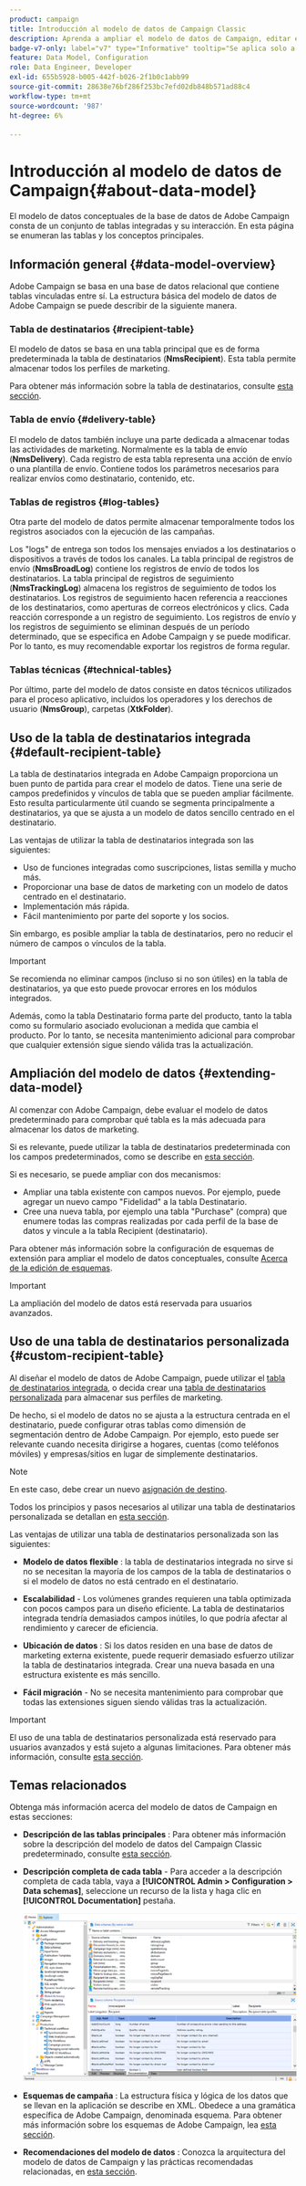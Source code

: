 ```yaml
---
product: campaign
title: Introducción al modelo de datos de Campaign Classic
description: Aprenda a ampliar el modelo de datos de Campaign, editar esquemas, utilizar API y mucho más
badge-v7-only: label="v7" type="Informative" tooltip="Se aplica solo a Campaign Classic v7"
feature: Data Model, Configuration
role: Data Engineer, Developer
exl-id: 655b5928-b005-442f-b026-2f1b0c1abb99
source-git-commit: 28638e76bf286f253bc7efd02db848b571ad88c4
workflow-type: tm+mt
source-wordcount: '987'
ht-degree: 6%

---
```


# Introducción al modelo de datos de Campaign{#about-data-model}

El modelo de datos conceptuales de la base de datos de Adobe Campaign consta de un conjunto de tablas integradas y su interacción. En esta página se enumeran las tablas y los conceptos principales.

## Información general {#data-model-overview}

Adobe Campaign se basa en una base de datos relacional que contiene tablas vinculadas entre sí. La estructura básica del modelo de datos de Adobe Campaign se puede describir de la siguiente manera.

### Tabla de destinatarios {#recipient-table}

El modelo de datos se basa en una tabla principal que es de forma predeterminada la tabla de destinatarios (**NmsRecipient**). Esta tabla permite almacenar todos los perfiles de marketing.

Para obtener más información sobre la tabla de destinatarios, consulte [esta sección](#default-recipient-table).

### Tabla de envío {#delivery-table}

El modelo de datos también incluye una parte dedicada a almacenar todas las actividades de marketing. Normalmente es la tabla de envío (**NmsDelivery**). Cada registro de esta tabla representa una acción de envío o una plantilla de envío. Contiene todos los parámetros necesarios para realizar envíos como destinatario, contenido, etc.

### Tablas de registros {#log-tables}

Otra parte del modelo de datos permite almacenar temporalmente todos los registros asociados con la ejecución de las campañas.

Los &quot;logs&quot; de entrega son todos los mensajes enviados a los destinatarios o dispositivos a través de todos los canales. La tabla principal de registros de envío (**NmsBroadLog**) contiene los registros de envío de todos los destinatarios.
La tabla principal de registros de seguimiento (**NmsTrackingLog**) almacena los registros de seguimiento de todos los destinatarios. Los registros de seguimiento hacen referencia a reacciones de los destinatarios, como aperturas de correos electrónicos y clics. Cada reacción corresponde a un registro de seguimiento.
Los registros de envío y los registros de seguimiento se eliminan después de un período determinado, que se especifica en Adobe Campaign y se puede modificar. Por lo tanto, es muy recomendable exportar los registros de forma regular.

### Tablas técnicas {#technical-tables}

Por último, parte del modelo de datos consiste en datos técnicos utilizados para el proceso aplicativo, incluidos los operadores y los derechos de usuario (**NmsGroup**), carpetas (**XtkFolder**).

## Uso de la tabla de destinatarios integrada {#default-recipient-table}

La tabla de destinatarios integrada en Adobe Campaign proporciona un buen punto de partida para crear el modelo de datos. Tiene una serie de campos predefinidos y vínculos de tabla que se pueden ampliar fácilmente. Esto resulta particularmente útil cuando se segmenta principalmente a destinatarios, ya que se ajusta a un modelo de datos sencillo centrado en el destinatario.

Las ventajas de utilizar la tabla de destinatarios integrada son las siguientes:

* Uso de funciones integradas como suscripciones, listas semilla y mucho más.
* Proporcionar una base de datos de marketing con un modelo de datos centrado en el destinatario.
* Implementación más rápida.
* Fácil mantenimiento por parte del soporte y los socios.

Sin embargo, es posible ampliar la tabla de destinatarios, pero no reducir el número de campos o vínculos de la tabla.

>[!IMPORTANT]
>
>Se recomienda no eliminar campos (incluso si no son útiles) en la tabla de destinatarios, ya que esto puede provocar errores en los módulos integrados.

Además, como la tabla Destinatario forma parte del producto, tanto la tabla como su formulario asociado evolucionan a medida que cambia el producto. Por lo tanto, se necesita mantenimiento adicional para comprobar que cualquier extensión sigue siendo válida tras la actualización.

## Ampliación del modelo de datos {#extending-data-model}

Al comenzar con Adobe Campaign, debe evaluar el modelo de datos predeterminado para comprobar qué tabla es la más adecuada para almacenar los datos de marketing.

Si es relevante, puede utilizar la tabla de destinatarios predeterminada con los campos predeterminados, como se describe en [esta sección](#default-recipient-table).

Si es necesario, se puede ampliar con dos mecanismos:

* Ampliar una tabla existente con campos nuevos. Por ejemplo, puede agregar un nuevo campo &quot;Fidelidad&quot; a la tabla Destinatario.
* Cree una nueva tabla, por ejemplo una tabla &quot;Purchase&quot; (compra) que enumere todas las compras realizadas por cada perfil de la base de datos y vincule a la tabla Recipient (destinatario).

Para obtener más información sobre la configuración de esquemas de extensión para ampliar el modelo de datos conceptuales, consulte [Acerca de la edición de esquemas](../../configuration/using/about-schema-edition.md).

>[!IMPORTANT]
>
>La ampliación del modelo de datos está reservada para usuarios avanzados.

## Uso de una tabla de destinatarios personalizada {#custom-recipient-table}

Al diseñar el modelo de datos de Adobe Campaign, puede utilizar el [tabla de destinatarios integrada](#default-recipient-table), o decida crear una [tabla de destinatarios personalizada](../../configuration/using/about-custom-recipient-table.md) para almacenar sus perfiles de marketing.

De hecho, si el modelo de datos no se ajusta a la estructura centrada en el destinatario, puede configurar otras tablas como dimensión de segmentación dentro de Adobe Campaign. Por ejemplo, esto puede ser relevante cuando necesita dirigirse a hogares, cuentas (como teléfonos móviles) y empresas/sitios en lugar de simplemente destinatarios.

>[!NOTE]
>
>En este caso, debe crear un nuevo [asignación de destino](../../configuration/using/target-mapping.md).

Todos los principios y pasos necesarios al utilizar una tabla de destinatarios personalizada se detallan en [esta sección](../../configuration/using/about-custom-recipient-table.md).

Las ventajas de utilizar una tabla de destinatarios personalizada son las siguientes:

* **Modelo de datos flexible** : la tabla de destinatarios integrada no sirve si no se necesitan la mayoría de los campos de la tabla de destinatarios o si el modelo de datos no está centrado en el destinatario.

* **Escalabilidad** - Los volúmenes grandes requieren una tabla optimizada con pocos campos para un diseño eficiente. La tabla de destinatarios integrada tendría demasiados campos inútiles, lo que podría afectar al rendimiento y carecer de eficiencia.

* **Ubicación de datos** : Si los datos residen en una base de datos de marketing externa existente, puede requerir demasiado esfuerzo utilizar la tabla de destinatarios integrada. Crear una nueva basada en una estructura existente es más sencillo.

* **Fácil migración** - No se necesita mantenimiento para comprobar que todas las extensiones siguen siendo válidas tras la actualización.

>[!IMPORTANT]
>
>El uso de una tabla de destinatarios personalizada está reservado para usuarios avanzados y está sujeto a algunas limitaciones. Para obtener más información, consulte [esta sección](../../configuration/using/about-custom-recipient-table.md).

## Temas relacionados

Obtenga más información acerca del modelo de datos de Campaign en estas secciones:

* **Descripción de las tablas principales** : Para obtener más información sobre la descripción del modelo de datos del Campaign Classic predeterminado, consulte [esta sección](../../configuration/using/data-model-description.md).

* **Descripción completa de cada tabla** - Para acceder a la descripción completa de cada tabla, vaya a **[!UICONTROL Admin > Configuration > Data schemas]**, seleccione un recurso de la lista y haga clic en **[!UICONTROL Documentation]** pestaña.

  ![](assets/data-model_documentation-tab.png)


* **Esquemas de campaña** : La estructura física y lógica de los datos que se llevan en la aplicación se describe en XML. Obedece a una gramática específica de Adobe Campaign, denominada esquema. Para obtener más información sobre los esquemas de Adobe Campaign, lea [esta sección](../../configuration/using/about-schema-reference.md).

* **Recomendaciones del modelo de datos** : Conozca la arquitectura del modelo de datos de Campaign y las prácticas recomendadas relacionadas, en [esta sección](../../configuration/using/data-model-best-practices.md#data-model-architecture).
